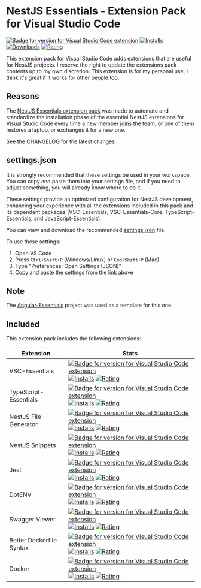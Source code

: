 # NestJS Essentials - Extension Pack for Visual Studio Code

[![Badge for version for Visual Studio Code extension](https://flat.badgen.net/vs-marketplace/v/Gydunhn.nest-essentials?color=blue)](https://marketplace.visualstudio.com/items?itemName=Gydunhn.nest-essentials) [![Installs](https://flat.badgen.net/vs-marketplace/i/Gydunhn.nest-essentials?color=blue)](https://marketplace.visualstudio.com/items?itemName=Gydunhn.nest-essentials) [![Downloads](https://flat.badgen.net/vs-marketplace/d/Gydunhn.nest-essentials?color=blue)](https://marketplace.visualstudio.com/items?itemName=Gydunhn.nest-essentials) [![Rating](https://flat.badgen.net/vs-marketplace/rating/Gydunhn.nest-essentials?color=blue)](https://marketplace.visualstudio.com/items?itemName=Gydunhn.nest-essentials)

This extension pack for Visual Studio Code adds extensions that are useful for NestJS projects. I reserve the right to update the extensions pack contents up to my own discretion. This extension is for my personal use, I think it's great if it works for other people too.

## Reasons

The [NestJS Essentials extension pack] was made to automate and standardize the installation phase of the essential NestJS extensions for Visual Studio Code every time a new member joins the team, or one of them restores a laptop, or exchanges it for a new one.

See the [CHANGELOG](CHANGELOG.md) for the latest changes

## **settings.json**

It is strongly recommended that these settings be used in your workspace. You can copy and paste them into your settings file, and if you need to adjust something, you will already know where to do it.

These settings provide an optimized configuration for NestJS development, enhancing your experience with all the extensions included in this pack and its dependent packages (VSC-Essentials, VSC-Essentials-Core, TypeScript-Essentials, and JavaScript-Essentials).

You can view and download the recommended [settings.json](https://gist.github.com/Gydunhn/YOUR_GIST_ID_HERE) file.

To use these settings:
1. Open VS Code
2. Press `Ctrl+Shift+P` (Windows/Linux) or `Cmd+Shift+P` (Mac)
3. Type "Preferences: Open Settings (JSON)"
4. Copy and paste the settings from the link above

## Note

The [Angular-Essentials] project was used as a template for this one.

## Included

This extension pack includes the following extensions:

| Extension                | Stats                                                                                                                                                                                                                                                                                                                                                                                                                                                                                                                                                                                                                                                                            |
| ------------------------ | -------------------------------------------------------------------------------------------------------------------------------------------------------------------------------------------------------------------------------------------------------------------------------------------------------------------------------------------------------------------------------------------------------------------------------------------------------------------------------------------------------------------------------------------------------------------------------------------------------------------------------------------------------------------------------- |
| VSC-Essentials           | [![Badge for version for Visual Studio Code extension](https://flat.badgen.net/vs-marketplace/v/Gydunhn.vsc-essentials?color=blue)](https://marketplace.visualstudio.com/items?itemName=Gydunhn.vsc-essentials) [![Installs](https://flat.badgen.net/vs-marketplace/i/Gydunhn.vsc-essentials?color=blue)](https://marketplace.visualstudio.com/items?itemName=Gydunhn.vsc-essentials) [![Rating](https://flat.badgen.net/vs-marketplace/rating/Gydunhn.vsc-essentials?color=blue)](https://marketplace.visualstudio.com/items?itemName=Gydunhn.vsc-essentials)                                                                                                                   |
| TypeScript-Essentials    | [![Badge for version for Visual Studio Code extension](https://flat.badgen.net/vs-marketplace/v/Gydunhn.typescript-essentials?color=blue)](https://marketplace.visualstudio.com/items?itemName=Gydunhn.typescript-essentials) [![Installs](https://flat.badgen.net/vs-marketplace/i/Gydunhn.typescript-essentials?color=blue)](https://marketplace.visualstudio.com/items?itemName=Gydunhn.typescript-essentials) [![Rating](https://flat.badgen.net/vs-marketplace/rating/Gydunhn.typescript-essentials?color=blue)](https://marketplace.visualstudio.com/items?itemName=Gydunhn.typescript-essentials)                                                                         |
| NestJS File Generator    | [![Badge for version for Visual Studio Code extension](https://flat.badgen.net/vs-marketplace/v/imgildev.vscode-nestjs-generator?color=blue)](https://marketplace.visualstudio.com/items?itemName=imgildev.vscode-nestjs-generator) [![Installs](https://flat.badgen.net/vs-marketplace/i/imgildev.vscode-nestjs-generator?color=blue)](https://marketplace.visualstudio.com/items?itemName=imgildev.vscode-nestjs-generator) [![Rating](https://flat.badgen.net/vs-marketplace/rating/imgildev.vscode-nestjs-generator?color=blue)](https://marketplace.visualstudio.com/items?itemName=imgildev.vscode-nestjs-generator)                                                       |
| NestJS Snippets          | [![Badge for version for Visual Studio Code extension](https://flat.badgen.net/vs-marketplace/v/imgildev.vscode-nestjs-snippets-extension?color=blue)](https://marketplace.visualstudio.com/items?itemName=imgildev.vscode-nestjs-snippets-extension) [![Installs](https://flat.badgen.net/vs-marketplace/i/imgildev.vscode-nestjs-snippets-extension?color=blue)](https://marketplace.visualstudio.com/items?itemName=imgildev.vscode-nestjs-snippets-extension) [![Rating](https://flat.badgen.net/vs-marketplace/rating/imgildev.vscode-nestjs-snippets-extension?color=blue)](https://marketplace.visualstudio.com/items?itemName=imgildev.vscode-nestjs-snippets-extension) |
| Jest                     | [![Badge for version for Visual Studio Code extension](https://flat.badgen.net/vs-marketplace/v/Orta.vscode-jest?color=blue)](https://marketplace.visualstudio.com/items?itemName=Orta.vscode-jest) [![Installs](https://flat.badgen.net/vs-marketplace/i/Orta.vscode-jest?color=blue)](https://marketplace.visualstudio.com/items?itemName=Orta.vscode-jest) [![Rating](https://flat.badgen.net/vs-marketplace/rating/Orta.vscode-jest?color=blue)](https://marketplace.visualstudio.com/items?itemName=Orta.vscode-jest)                                                                                                                                                       |
| DotENV                   | [![Badge for version for Visual Studio Code extension](https://flat.badgen.net/vs-marketplace/v/mikestead.dotenv?color=blue)](https://marketplace.visualstudio.com/items?itemName=mikestead.dotenv) [![Installs](https://flat.badgen.net/vs-marketplace/i/mikestead.dotenv?color=blue)](https://marketplace.visualstudio.com/items?itemName=mikestead.dotenv) [![Rating](https://flat.badgen.net/vs-marketplace/rating/mikestead.dotenv?color=blue)](https://marketplace.visualstudio.com/items?itemName=mikestead.dotenv)                                                                                                                                                       |
| Swagger Viewer           | [![Badge for version for Visual Studio Code extension](https://flat.badgen.net/vs-marketplace/v/Arjun.swagger-viewer?color=blue)](https://marketplace.visualstudio.com/items?itemName=Arjun.swagger-viewer) [![Installs](https://flat.badgen.net/vs-marketplace/i/Arjun.swagger-viewer?color=blue)](https://marketplace.visualstudio.com/items?itemName=Arjun.swagger-viewer) [![Rating](https://flat.badgen.net/vs-marketplace/rating/Arjun.swagger-viewer?color=blue)](https://marketplace.visualstudio.com/items?itemName=Arjun.swagger-viewer)                                                                                                                               |
| Better Dockerfile Syntax | [![Badge for version for Visual Studio Code extension](https://flat.badgen.net/vs-marketplace/v/jeff-hykin.better-dockerfile-syntax?color=blue)](https://marketplace.visualstudio.com/items?itemName=jeff-hykin.better-dockerfile-syntax) [![Installs](https://flat.badgen.net/vs-marketplace/i/jeff-hykin.better-dockerfile-syntax?color=blue)](https://marketplace.visualstudio.com/items?itemName=jeff-hykin.better-dockerfile-syntax) [![Rating](https://flat.badgen.net/vs-marketplace/rating/jeff-hykin.better-dockerfile-syntax?color=blue)](https://marketplace.visualstudio.com/items?itemName=jeff-hykin.better-dockerfile-syntax)                                     |
| Docker                   | [![Badge for version for Visual Studio Code extension](https://flat.badgen.net/vs-marketplace/v/ms-azuretools.vscode-docker?color=blue)](https://marketplace.visualstudio.com/items?itemName=ms-azuretools.vscode-docker) [![Installs](https://flat.badgen.net/vs-marketplace/i/ms-azuretools.vscode-docker?color=blue)](https://marketplace.visualstudio.com/items?itemName=ms-azuretools.vscode-docker) [![Rating](https://flat.badgen.net/vs-marketplace/rating/ms-azuretools.vscode-docker?color=blue)](https://marketplace.visualstudio.com/items?itemName=ms-azuretools.vscode-docker)                                                                                     |

[Angular-Essentials]: https://github.com/Gydunhn/Angular-Essentials
[NestJS Essentials extension pack]: https://marketplace.visualstudio.com/items?itemName=Gydunhn.nest-essentials
